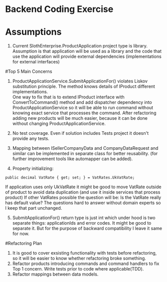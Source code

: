 # Backend Coding Exercise 
# Assumptions
1. Current SlothEnterprise.ProductApplication project type is library. 
Assumption is that application will be used as a library 
and the code that use the application will provide external dependencies
(implementations for external interfaces)

#Top 5 Main Concerns

1. ProductApplicationService.SubmitApplicationFor() violates Liskov substitution principle.
The method knows details of IProduct different implementations.  
One way to fix that is to extend IProduct interface with ConvertToCommand() method
and add dispatcher dependency into ProductApplicationService 
so it will be able to run command without knowing exact service that processes the command.
After refactoring adding new products will be much easier, because it can be done without 
changing ProductApplicationService.

2. No test coverage.
Even if solution includes Tests project it doesn't provide any tests.

3. Mapping between ISellerCompanyData and CompanyDataRequest and similar
can be implemented in separate class for better reusability. (for further improvement
tools like automapper can be added).

4. Property initializing:
```
public decimal VatRate { get; set; } = VatRates.UkVatRate;
```
If application uses only UkVatRate it might be good to move VatRate outside of product to avoid data duplication 
(and use it inside services that process product)
If other VatRates possible the question will be: Is the VatRate really has default value?
The questions hard to answer without domain experts so I keep that part unchanged.

5. SubmitApplicationFor() return type is just int which under hood is two separate things:
applicationIds and error codes. It might be good to separate it. But for the purpose of backward compatibility
I leave it same for now.

#Refactoring Plan
1. It is good to cover exsisting functionality with tests before refactoring, so it will be easier to know
whether refactoring broke something.
2. Refactor products introducing commands and command handlers to fix Top 1 concern.
Write tests prior to code where applicable(TDD).
3. Refactor mappings between data models.
